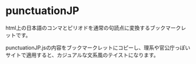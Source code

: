 # punctuationJP
html上の日本語のコンマとピリオドを通常の句読点に変換するブックマークレットです。

punctuationJP.jsの内容をブックマークレットにコピーし、理系や官公庁っぽいサイトで適用すると、カジュアルな文系風のテイストになります。
